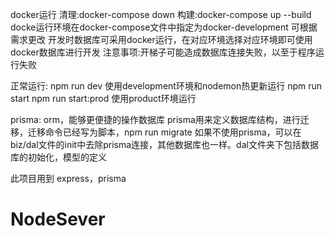 docker运行
    清理:docker-compose down
    构建:docker-compose up --build
    docke运行环境在docker-compose文件中指定为docker-development 可根据需求更改
    开发时数据库可采用docker运行，在对应环境选择对应环境即可使用docker数据库进行开发
    注意事项:开梯子可能造成数据库连接失败，以至于程序运行失败

正常运行:
    npm run dev 使用development环境和nodemon热更新运行
    npm run start
    npm run start:prod 使用product环境运行

prisma:
    orm，能够更便捷的操作数据库
    prisma用来定义数据库结构，进行迁移，迁移命令已经写为脚本，npm run migrate
    如果不使用prisma，可以在biz/dal文件的init中去除prisma连接，其他数据库也一样。dal文件夹下包括数据库的初始化，模型的定义

此项目用到
    express，prisma
# NodeSever
